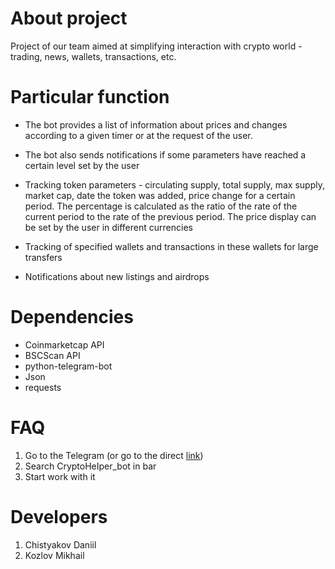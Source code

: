 # About project


Project of our team aimed at simplifying interaction with crypto world - trading, news, wallets, transactions, etc.

# Particular function

- The bot provides a list of information about prices and changes according to a given timer or at the request of the user.

- The bot also sends notifications if some parameters have reached a certain level set by the user

- Tracking token parameters - circulating supply, total supply, max supply, market cap, date the token was added, price change for a certain period. The percentage is calculated as the ratio of the rate of the current period to the rate of the previous period. The price display can be set by the user in different currencies

- Tracking of specified wallets and transactions in these wallets for large transfers

- Notifications about new listings and airdrops

# Dependencies

- Coinmarketcap API
- BSCScan API
- python-telegram-bot
- Json
- requests

# FAQ

1. Go to the Telegram (or go to the direct [link])
2. Search CryptoHeIper_bot in bar
3. Start work with it

# Developers

1. Chistyakov Daniil
2. Kozlov Mikhail

[link]:t.me/CryptoHeIper_bot
